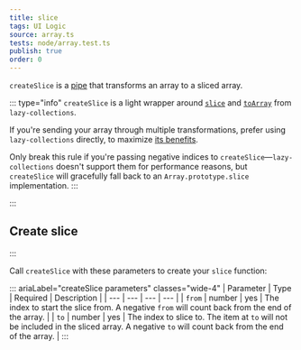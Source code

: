 ```yaml
---
title: slice
tags: UI Logic
source: array.ts
tests: node/array.test.ts
publish: true
order: 0
---
```


`createSlice` is a [pipe](/docs/logic/pipes-overview) that transforms an array to a sliced array.

::: type="info"
`createSlice` is a light wrapper around [`slice`](https://github.com/RobinMalfait/lazy-collections#slice) and [`toArray`](https://github.com/RobinMalfait/lazy-collections#toarray) from `lazy-collections`.

If you're sending your array through multiple transformations, prefer using `lazy-collections` directly, to maximize [its benefits](https://alexvipond.dev/blog/im-obsessed-with-lazy-collections).

Only break this rule if you're passing negative indices to `createSlice`—`lazy-collections` doesn't support them for performance reasons, but `createSlice` will gracefully fall back to an `Array.prototype.slice` implementation.
:::


:::
## Create slice
:::

Call `createSlice` with these parameters to create your `slice` function:

::: ariaLabel="createSlice parameters" classes="wide-4"
| Parameter | Type | Required | Description |
| --- | --- | --- | --- |
| `from` | number | yes | The index to start the slice from. A negative `from` will count back from the end of the array. |
| `to` | number | yes | The index to slice to. The item at `to` will not be included in the sliced array. A negative `to` will count back from the end of the array. |
:::
